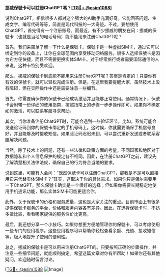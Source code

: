 **挪威保號卡可以註冊ChatGPT嗎？[[TG💪+ @esim1088](https://t.me/s/esim1088)]**

说到ChatGPT，相信很多人都对这个强大的AI助手充满好奇。它能回答问题、生成文字、编写代码等等，简直是现代科技的一大奇迹。不过，要想使用ChatGPT，首先得有一个注册账号。而最近，有不少挪威的朋友在问：挪威的保號卡（也就是当地的电话号码）能不能用来注册ChatGPT呢？

首先，我们来简单了解一下什么是保號卡。保號卡是一种虚拟SIM卡，通过它可以绑定到你的设备上，让你在全球范围内享受移动网络服务。很多人选择保號卡是因为它方便快捷，而且不需要更换实体SIM卡。对于经常旅行或者需要国际通信的人来说，这种卡特别受欢迎。

那么，挪威的保號卡到底能不能用来注册ChatGPT呢？答案是肯定的！只要你有有效的保號卡，就可以轻松完成注册。但是，在这里我要提醒大家，虽然技术上没有障碍，但在实际操作中还是需要注意一些细节。

首先，你需要确保你的保號卡已经成功激活并且能够正常使用。通常情况下，保號卡会附带一份详细的使用指南，按照指南上的步骤一步步操作即可。如果你不确定如何激活，可以联系客服寻求帮助。

其次，当你准备注册ChatGPT时，可能会遇到一些验证环节。比如，系统可能会发送验证码到你的保號卡绑定的手机号码上。这时候，你就需要确保手机信号良好，并且能够及时接收短信。如果验证码迟迟未到，可以尝试重新发送或者联系客服解决问题。

当然，除了技术上的问题，还有一些法律和政策方面的考量。不同国家和地区对于数据隐私和个人信息保护的规定各不相同。因此，在注册ChatGPT之前，建议先了解清楚相关法律法规，确保自己的行为符合当地的要求。

说到这里，可能有人会问：“既然保號卡可以注册ChatGPT，那我是不是可以直接用它来代替实体SIM卡？”其实，这取决于你的具体需求。如果你只是偶尔需要用一下ChatGPT，那么保號卡确实是一个很好的选择；但如果你需要长期稳定地使用手机通讯功能，那么实体SIM卡可能更适合你。

此外，关于保號卡的价格和服务质量，这也是大家关注的重点。目前市面上有很多提供保號卡服务的平台，价格和服务内容各有差异。因此，在选择保號卡时，不妨多做比较，看看哪家提供的服务性价比更高。

最后，我还想分享一个小技巧。如果你想更方便地管理你的保號卡，可以考虑使用一些专门的应用程序。这些应用程序可以帮助你轻松查看余额、充值、接收短信等，极大地提升了使用的便利性。

总之，挪威的保號卡是可以用来注册ChatGPT的。只要按照正确的步骤操作，并注意一些细节问题，就能顺利搞定。希望这篇文章对你有所帮助！如果你还有其他疑问，欢迎随时留言讨论。

[[TG💪+ @esim1088](https://t.me/s/esim1088) ![Image](https://i.postimg.cc/4NQfJmqS/Snipaste-2025-05-13-00-14-12.png)]